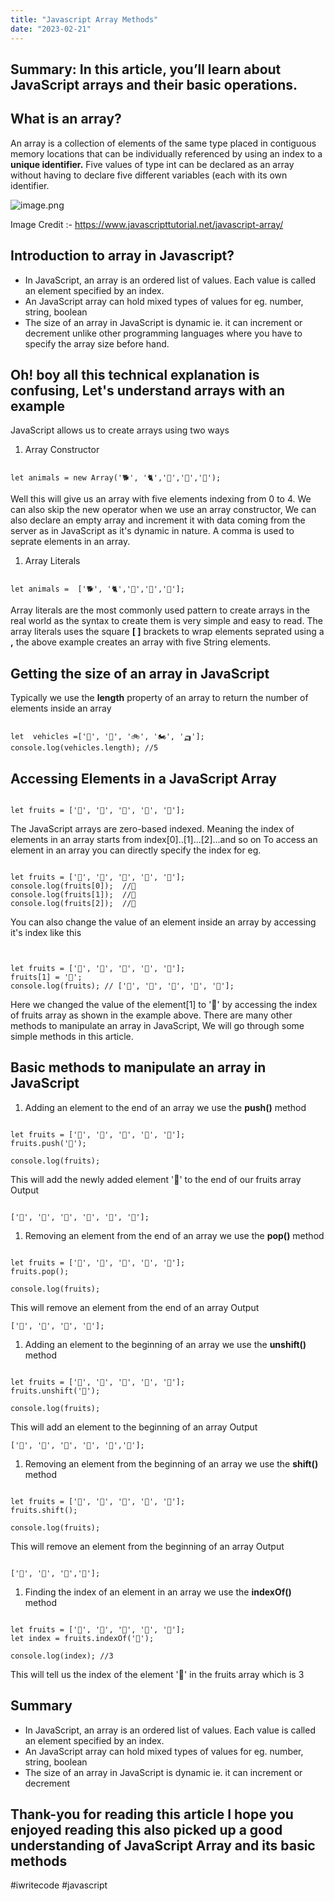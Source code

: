 ```yaml
---
title: "Javascript Array Methods"
date: "2023-02-21"
---
```


## Summary: In this article, you’ll learn about JavaScript arrays and their basic operations.

## What is an array?

An array is a collection of elements of the same type placed in contiguous memory locations that can be individually referenced by using an index to a **unique identifier.** Five values of type int can be declared as an array without having to declare five different variables (each with its own identifier.

![image.png](https://cdn.hashnode.com/res/hashnode/image/upload/v1661596615724/rxRkmiRDG.png?auto=compress,format&format=webp)

Image Credit :- https://www.javascripttutorial.net/javascript-array/

## Introduction to array in Javascript?

- In JavaScript, an array is an ordered list of values. Each value is called an element specified by an index.
- An JavaScript array can hold mixed types of values for eg. number, string, boolean
- The size of an array in JavaScript is dynamic ie. it can increment or decrement unlike other programming languages where you have to specify the array size before hand.

## Oh! boy all this technical explanation is confusing, Let's understand arrays with an example

JavaScript allows us to create arrays using two ways

1. Array Constructor

```plaintext

let animals = new Array('🐕', '🐈','🐁','🐄','🐖');
```

Well this will give us an array with five elements indexing from 0 to 4. We can also skip the new operator when we use an array constructor, We can also declare an empty array and increment it with data coming from the server as in JavaScript as it's dynamic in nature. A comma is used to seprate elements in an array.

1. Array Literals

```plaintext

let animals =  ['🐕', '🐈','🐁','🐄','🐖'];
```

Array literals are the most commonly used pattern to create arrays in the real world as the syntax to create them is very simple and easy to read. The array literals uses the square **\[ \]** brackets to wrap elements seprated using a **,** the above example creates an array with five String elements.

## Getting the size of an array in JavaScript

Typically we use the **length** property of an array to return the number of elements inside an array

```plaintext

let  vehicles =['🚗', '🛵', '🚲', '🏍️', '🛺'];
console.log(vehicles.length); //5
```

## Accessing Elements in a JavaScript Array

```plaintext

let fruits = ['🍎', '🍐', '🍊', '🍌', '🍉'];
```

The JavaScript arrays are zero-based indexed. Meaning the index of elements in an array starts from index\[0\]..\[1\]...\[2\]...and so on To access an element in an array you can directly specify the index for eg.

```plaintext

let fruits = ['🍎', '🍐', '🍊', '🍌', '🍉'];
console.log(fruits[0]);  //🍎
console.log(fruits[1]);  //🍐
console.log(fruits[2]);  //🍊
```

You can also change the value of an element inside an array by accessing it's index like this

```plaintext


let fruits = ['🍎', '🍐', '🍊', '🍌', '🍉'];
fruits[1] = '🍑';
console.log(fruits); // ['🍎', '🍑', '🍊', '🍌', '🍉'];
```

Here we changed the value of the element\[1\] to '🍑' by accessing the index of fruits array as shown in the example above. There are many other methods to manipulate an array in JavaScript, We will go through some simple methods in this article.

## Basic methods to manipulate an array in JavaScript

1. Adding an element to the end of an array we use the **push()** method

```plaintext

let fruits = ['🍎', '🍐', '🍊', '🍌', '🍉'];
fruits.push('🍍');

console.log(fruits);
```

This will add the newly added element '🍍' to the end of our fruits array Output

```plaintext

['🍎', '🍐', '🍊', '🍌', '🍉', '🍍'];
```

1. Removing an element from the end of an array we use the **pop()** method

```plaintext

let fruits = ['🍎', '🍐', '🍊', '🍌', '🍉'];
fruits.pop();

console.log(fruits);
```

This will remove an element from the end of an array Output

```plaintext
['🍎', '🍐', '🍊', '🍌'];
```

1. Adding an element to the beginning of an array we use the **unshift()** method

```plaintext

let fruits = ['🍎', '🍐', '🍊', '🍌', '🍉'];
fruits.unshift('🍍');

console.log(fruits);
```

This will add an element to the beginning of an array Output

```plaintext
['🍍', '🍎', '🍐', '🍊', '🍌','🍉'];
```

1. Removing an element from the beginning of an array we use the **shift()** method

```plaintext

let fruits = ['🍎', '🍐', '🍊', '🍌', '🍉'];
fruits.shift();

console.log(fruits);
```

This will remove an element from the beginning of an array Output

```plaintext

['🍐', '🍊', '🍌','🍉'];
```

1. Finding the index of an element in an array we use the **indexOf()** method

```plaintext

let fruits = ['🍎', '🍐', '🍊', '🍌', '🍉'];
let index = fruits.indexOf('🍌');

console.log(index); //3
```

This will tell us the index of the element '🍌' in the fruits array which is 3

## Summary

- In JavaScript, an array is an ordered list of values. Each value is called an element specified by an index.
- An JavaScript array can hold mixed types of values for eg. number, string, boolean
- The size of an array in JavaScript is dynamic ie. it can increment or decrement

## Thank-you for reading this article I hope you enjoyed reading this also picked up a good understanding of JavaScript Array and its basic methods

#iwritecode #javascript
